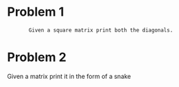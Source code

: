  # Problem 1
           Given a square matrix print both the diagonals.


 # Problem 2
Given a matrix print it in the form of a snake
